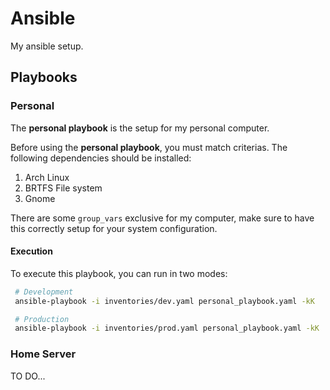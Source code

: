 # Ansible

My ansible setup.

## Playbooks

### Personal

The __personal playbook__ is the setup for my personal computer.

Before using the  __personal playbook__, you must match criterias.
The following dependencies should be installed:

1. Arch Linux
2. BRTFS File system
3. Gnome


There are some `group_vars` exclusive for my computer, make sure to have this correctly setup for your system configuration.

#### Execution

To execute this playbook, you can run in two modes:

```sh
 # Development
 ansible-playbook -i inventories/dev.yaml personal_playbook.yaml -kK

 # Production
 ansible-playbook -i inventories/prod.yaml personal_playbook.yaml -kK
```


### Home Server

TO DO...